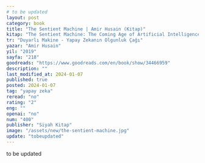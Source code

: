 ```yaml
---
# to be updated
layout: post
category: book
title: "The Sentient Machine | Amir Husain (Kitap)"
kitap: "The Sentient Machine: The Coming Age of Artificial Intelligence"
tr: "Duyarlı Makine - Yapay Zekanın Olgunluk Çağı"
yazar: "Amir Husain"
yil: "2019"
sayfa: "218"
goodreads: "https://www.goodreads.com/en/book/show/34466959"
description: ""
last_modified_at: 2024-01-07
published: true
posted: 2024-01-07
tag: "yapay zeka"
reread: "no"
rating: "2"
eng: ""
openai: "no"
num: "400"
publisher: "Siyah Kitap"
image: "/assets/new/the-sentient-machine.jpg"
update: "tobeupdated"
---
```


to be updated
